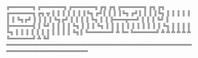 ╔══════╗ ╔══════╗ ╔══════╗ ╔╗    ╔╗ ╔══════╗ ╔╗    ╔╗ ╔══════╗ ╔╗     ╦
║      ║ ║      ║ ║      ║ ║╚╗  ╔╝║ ║      ║ ║╚╗  ╔╝║ ║      ║ ║╚╗    ║
║        ║      ║ ║      ║ ║ ╚╗╔╝ ║ ║      ║ ║ ╚╗╔╝ ║ ║      ║ ║ ╚╗   ║
║        ╠═══╦══╝ ║      ║ ║  ╚╝  ║ ╠══════╣ ║  ╚╝  ║ ║      ║ ║  ╚╗  ║
║        ║   ╚╗   ║      ║ ║      ║ ║      ║ ║      ║ ║      ║ ║   ╚╗ ║
║      ║ ║    ╚╗  ║      ║ ║      ║ ║      ║ ║      ║ ║      ║ ║    ╚╗║
╚══════╝ ╩     ╚═ ╚══════╝ ╩      ╩ ╩      ╩ ╩      ╩ ╚══════╝ ╩     ╚╝
════════════════════════════════════════════════════════════════════════

